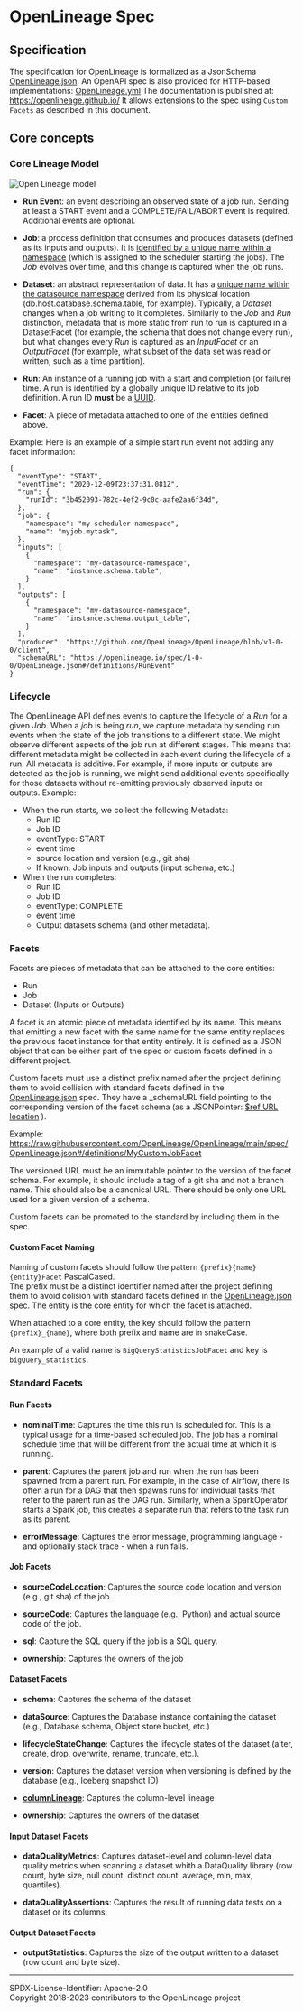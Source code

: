 # OpenLineage Spec

## Specification

The specification for OpenLineage is formalized as a JsonSchema [OpenLineage.json](OpenLineage.json).
An OpenAPI spec is also provided for HTTP-based implementations: [OpenLineage.yml](OpenLineage.yml)
The documentation is published at: https://openlineage.github.io/
It allows extensions to the spec using `Custom Facets` as described in this document.

## Core concepts

### Core Lineage Model

![Open Lineage model](OpenLineageModel.svg)

- **Run Event**: an event describing an observed state of a job run. Sending at least a START event and a COMPLETE/FAIL/ABORT event is required. Additional events are optional.

- **Job**: a process definition that consumes and produces datasets (defined as its inputs and outputs). It is [identified by a unique name within a namespace](Naming.md#Jobs) (which is assigned to the scheduler starting the jobs). The *Job* evolves over time, and this change is captured when the job runs.

- **Dataset**: an abstract representation of data. It has a [unique name within the datasource namespace](Naming.md#Datasets) derived from its physical location (db.host.database.schema.table, for example). Typically, a *Dataset* changes when a job writing to it completes. Similarly to the *Job* and *Run* distinction, metadata that is more static from run to run is captured in a DatasetFacet (for example, the schema that does not change every run), but what changes every *Run* is captured as an *InputFacet* or an *OutputFacet* (for example, what subset of the data set was read or written, such as a time partition).

- **Run**: An instance of a running job with a start and completion (or failure) time. A run is identified by a globally unique ID relative to its job definition. A run ID **must** be a [UUID](https://datatracker.ietf.org/doc/html/rfc4122).

- **Facet**: A piece of metadata attached to one of the entities defined above.

Example:
Here is an example of a simple start run event not adding any facet information:
```
{
  "eventType": "START",
  "eventTime": "2020-12-09T23:37:31.081Z",
  "run": {
    "runId": "3b452093-782c-4ef2-9c0c-aafe2aa6f34d",
  },
  "job": {
    "namespace": "my-scheduler-namespace",
    "name": "myjob.mytask",
  },
  "inputs": [
    {
      "namespace": "my-datasource-namespace",
      "name": "instance.schema.table",
    }
  ],
  "outputs": [
    {
      "namespace": "my-datasource-namespace",
      "name": "instance.schema.output_table",
    }
  ],
  "producer": "https://github.com/OpenLineage/OpenLineage/blob/v1-0-0/client",
  "schemaURL": "https://openlineage.io/spec/1-0-0/OpenLineage.json#/definitions/RunEvent"
}
```

### Lifecycle

The OpenLineage API defines events to capture the lifecycle of a *Run* for a given *Job*.
When a *job* is being *run*, we capture metadata by sending run events when the state of the job transitions to a different state.
We might observe different aspects of the job run at different stages. This means that different metadata might be collected in each event during the lifecycle of a run.
All metadata is additive. For example, if more inputs or outputs are detected as the job is running, we might send additional events specifically for those datasets without re-emitting previously observed inputs or outputs.
Example:
 - When the run starts, we collect the following Metadata:
    - Run ID
    - Job ID
    - eventType: START
    - event time
    - source location and version (e.g., git sha)
    - If known: Job inputs and outputs (input schema, etc.)
 - When the run completes:
    - Run ID
    - Job ID
    - eventType: COMPLETE
    - event time
    - Output datasets schema (and other metadata).

### Facets

Facets are pieces of metadata that can be attached to the core entities:
- Run
- Job
- Dataset (Inputs or Outputs)

A facet is an atomic piece of metadata identified by its name. This means that emitting a new facet with the same name for the same entity replaces the previous facet instance for that entity entirely. It is defined as a JSON object that can be either part of the spec or custom facets defined in a different project.


Custom facets must use a distinct prefix named after the project defining them to avoid collision with standard facets defined in the [OpenLineage.json](OpenLineage.json) spec.
They have a \_schemaURL field pointing to the corresponding version of the facet schema (as a JSONPointer: [$ref URL location](https://swagger.io/docs/specification/using-ref/) ).

Example: https://raw.githubusercontent.com/OpenLineage/OpenLineage/main/spec/OpenLineage.json#/definitions/MyCustomJobFacet

The versioned URL must be an immutable pointer to the version of the facet schema. For example, it should include a tag of a git sha and not a branch name. This should also be a canonical URL. There should be only one URL used for a given version of a schema.

Custom facets can be promoted to the standard by including them in the spec.

#### Custom Facet Naming

Naming of custom facets should follow the pattern `{prefix}{name}{entity}Facet` PascalCased.  
The prefix must be a distinct identifier named after the project defining them to avoid colision with standard facets defined in the [OpenLineage.json](OpenLineage.json) spec.
The entity is the core entity for which the facet is attached.

When attached to a core entity, the key should follow the pattern `{prefix}_{name}`, where both prefix and name are in snakeCase. 

An example of a valid name is `BigQueryStatisticsJobFacet` and key is `bigQuery_statistics`.

### Standard Facets

#### Run Facets

- **nominalTime**: Captures the time this run is scheduled for. This is a typical usage for a time-based scheduled job. The job has a nominal schedule time that will be different from the actual time at which it is running.

- **parent**: Captures the parent job and run when the run has been spawned from a parent run. For example, in the case of Airflow, there is often a run for a DAG that then spawns runs for individual tasks that refer to the parent run as the DAG run. Similarly, when a SparkOperator starts a Spark job, this creates a separate run that refers to the task run as its parent.

- **errorMessage**: Captures the error message, programming language - and optionally stack trace - when a run fails. 

#### Job Facets

- **sourceCodeLocation**: Captures the source code location and version (e.g., git sha) of the job.

- **sourceCode**: Captures the language (e.g., Python) and actual source code of the job.

- **sql**: Capture the SQL query if the job is a SQL query.

- **ownership**: Captures the owners of the job

#### Dataset Facets

- **schema**: Captures the schema of the dataset

- **dataSource**: Captures the Database instance containing the dataset (e.g., Database schema, Object store bucket, etc.)

- **lifecycleStateChange**: Captures the lifecycle states of the dataset (alter, create, drop, overwrite, rename, truncate, etc.).

- **version**: Captures the dataset version when versioning is defined by the database (e.g., Iceberg snapshot ID)

- [**columnLineage**](facets/ColumnLineageDatasetFacet.md): Captures the column-level lineage

- **ownership**: Captures the owners of the dataset

#### Input Dataset Facets

- **dataQualityMetrics**: Captures dataset-level and column-level data quality metrics when scanning a dataset whith a DataQuality library (row count, byte size, null count, distinct count, average, min, max, quantiles).

- **dataQualityAssertions**: Captures the result of running data tests on a dataset or its columns.

#### Output Dataset Facets
- **outputStatistics**: Captures the size of the output written to a dataset (row count and byte size).

----
SPDX-License-Identifier: Apache-2.0\
Copyright 2018-2023 contributors to the OpenLineage project
